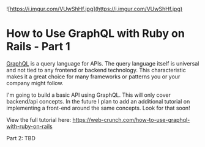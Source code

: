 ![https://i.imgur.com/VUwShHf.jpg](https://i.imgur.com/VUwShHf.jpg)

# How to Use GraphQL with Ruby on Rails - Part 1

[GraphQL](https://graphql.org/) is a query language for APIs. The query language itself is universal and  not tied to any frontend or backend technology. This characteristic makes it a great choice for many frameworks or patterns you or your company might follow.

I'm going to build a basic API using GraphQL. This will only cover backend/api concepts. In the future I plan to add an additional tutorial on implementing a front-end around the same concepts. Look for that soon!

View the full tutorial here: https://web-crunch.com/how-to-use-graphql-with-ruby-on-rails

Part 2: TBD
